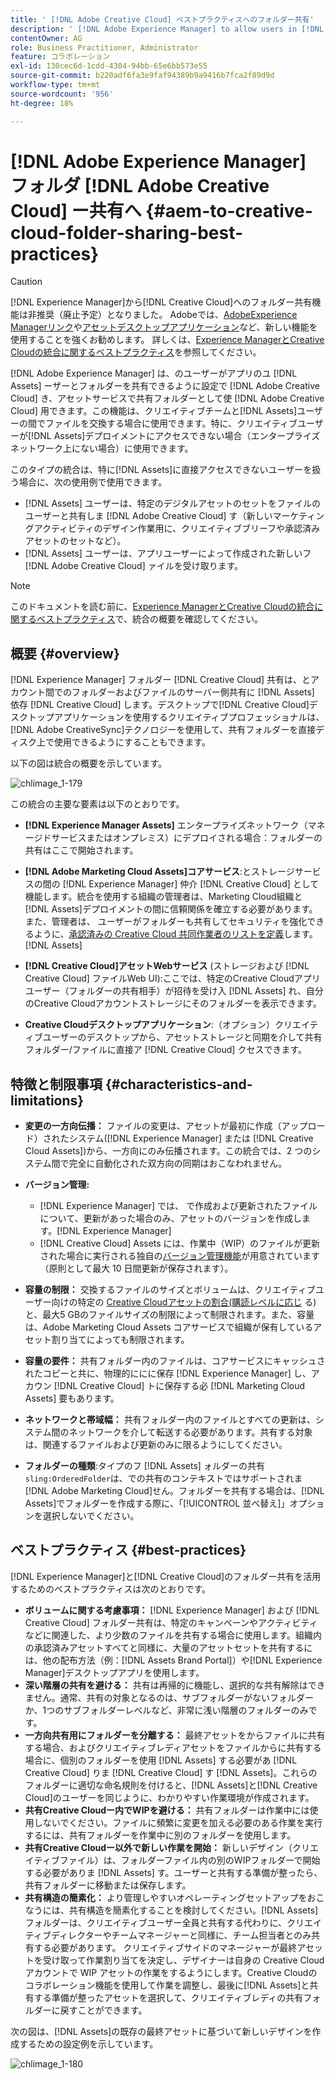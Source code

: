 ```yaml
---
title: ' [!DNL Adobe Creative Cloud] ベストプラクティスへのフォルダー共有'
description: ' [!DNL Adobe Experience Manager] to allow users in [!DNL Experience Manager Assets] を設定して、Adobe Creative Cloud(CC)ユーザーとフォルダーを交換します。'
contentOwner: AG
role: Business Practitioner, Administrator
feature: コラボレーション
exl-id: 130cec6d-1cdd-4304-94bb-65e6bb573e55
source-git-commit: b220adf6fa3e9faf94389b9a9416b7fca2f89d9d
workflow-type: tm+mt
source-wordcount: '956'
ht-degree: 18%

---
```


# [!DNL Adobe Experience Manager] フォルダ [!DNL Adobe Creative Cloud] ー共有へ  {#aem-to-creative-cloud-folder-sharing-best-practices}

>[!CAUTION]
>
>[!DNL Experience Manager]から[!DNL Creative Cloud]へのフォルダー共有機能は非推奨（廃止予定）となりました。 Adobeでは、[AdobeExperience Managerリンク](https://helpx.adobe.com/jp/enterprise/admin-guide.html/enterprise/using/adobe-asset-link.ug.html)や[アセットデスクトップアプリケーション](https://experienceleague.adobe.com/docs/experience-manager-desktop-app/using/using.html?lang=ja)など、新しい機能を使用することを強くお勧めします。 詳しくは、[Experience ManagerとCreative Cloudの統合に関するベストプラクティス](/help/assets/aem-cc-integration-best-practices.md)を参照してください。

[!DNL Adobe Experience Manager] は、のユーザーがアプリのユ [!DNL Assets] ーザーとフォルダーを共有できるように設定で [!DNL Adobe Creative Cloud] き、アセットサービスで共有フォルダーとして使 [!DNL Adobe Creative Cloud] 用できます。この機能は、クリエイティブチームと[!DNL Assets]ユーザーの間でファイルを交換する場合に使用できます。特に、クリエイティブユーザーが[!DNL Assets]デプロイメントにアクセスできない場合（エンタープライズネットワーク上にない場合）に使用できます。

このタイプの統合は、特に[!DNL Assets]に直接アクセスできないユーザーを扱う場合に、次の使用例で使用できます。

* [!DNL Assets] ユーザーは、特定のデジタルアセットのセットをファイルのユーザーと共有しま [!DNL Adobe Creative Cloud] す（新しいマーケティングアクティビティのデザイン作業用に、クリエイティブブリーフや承認済みアセットのセットなど）。
* [!DNL Assets] ユーザーは、アプリユーザーによって作成された新しいフ [!DNL Adobe Creative Cloud] ァイルを受け取ります。

>[!NOTE]
>
>このドキュメントを読む前に、[Experience ManagerとCreative Cloudの統合に関するベストプラクティス](/help/assets/aem-cc-integration-best-practices.md)で、統合の概要を確認してください。

## 概要 {#overview}

[!DNL Experience Manager] フォルダー [!DNL Creative Cloud] 共有は、とアカウント間でのフォルダーおよびファイルのサーバー側共有に [!DNL Assets] 依存 [!DNL Creative Cloud] します。デスクトップで[!DNL Creative Cloud]デスクトップアプリケーションを使用するクリエイティブプロフェッショナルは、[!DNL Adobe CreativeSync]テクノロジーを使用して、共有フォルダーを直接ディスク上で使用できるようにすることもできます。

以下の図は統合の概要を示しています。

![chlimage_1-179](assets/chlimage_1-406.png)

この統合の主要な要素は以下のとおりです。

* **[!DNL Experience Manager Assets]** エンタープライズネットワーク（マネージドサービスまたはオンプレミス）にデプロイされる場合：フォルダーの共有はここで開始されます。
* **[!DNL Adobe Marketing Cloud Assets]コアサービス**:とストレージサービスの間の [!DNL Experience Manager] 仲介 [!DNL Creative Cloud] として機能します。統合を使用する組織の管理者は、Marketing Cloud組織と[!DNL Assets]デプロイメントの間に信頼関係を確立する必要があります。 また、管理者は、 ユーザーがフォルダーも共有してセキュリティを強化できるように、[承認済みの Creative Cloud 共同作業者のリストを定義](https://experienceleague.adobe.com/docs/core-services/interface/assets/t-admin-add-cc-user.html)します。[!DNL Assets]

* **[!DNL Creative Cloud]アセットWebサービス** (ストレージおよび [!DNL Creative Cloud] ファイルWeb UI):ここでは、特定のCreative Cloudアプリユーザー（フォルダーの共有相手）が招待を受け入 [!DNL Assets] れ、自分のCreative Cloudアカウントストレージにそのフォルダーを表示できます。
* **Creative Cloudデスクトップアプリケーション**:（オプション）クリエイティブユーザーのデスクトップから、アセットストレージと同期を介して共有フォルダー/ファイルに直接ア [!DNL Creative Cloud] クセスできます。

## 特徴と制限事項 {#characteristics-and-limitations}

* **変更の一方向伝播：** ファイルの変更は、アセットが最初に作成（アップロード）されたシステム([!DNL Experience Manager] または [!DNL Creative Cloud Assets])から、一方向にのみ伝播されます。この統合では、2 つのシステム間で完全に自動化された双方向の同期はおこなわれません。
* **バージョン管理:**

   * [!DNL Experience Manager] では、 で作成および更新されたファイルについて、更新があった場合のみ、アセットのバージョンを作成します。[!DNL Experience Manager]
   * [!DNL Creative Cloud] Assets には、作業中（WIP）のファイルが更新された場合に実行される独自の[バージョン管理機能](https://helpx.adobe.com/jp/creative-cloud/help/versioning-faq.html)が用意されています（原則として最大 10 日間更新が保存されます）。

* **容量の制限：** 交換するファイルのサイズとボリュームは、クリエイティブユーザー向けの特定の [Creative Cloudアセットの割合(購読レベルに応じ](https://helpx.adobe.com/jp/creative-cloud/kb/file-storage-quota.html) る)と、最大5 GBのファイルサイズの制限によって制限されます。また、容量は、Adobe Marketing Cloud Assets コアサービスで組織が保有しているアセット割り当てによっても制限されます。

* **容量の要件：** 共有フォルダー内のファイルは、コアサービスにキャッシュされたコピーと共に、物理的ににに保存 [!DNL Experience Manager] し、アカウン [!DNL Creative Cloud] トに保存する必 [!DNL Marketing Cloud Assets] 要もあります。
* **ネットワークと帯域幅：** 共有フォルダー内のファイルとすべての更新は、システム間のネットワークを介して転送する必要があります。共有する対象は、関連するファイルおよび更新のみに限るようにしてください。
* **フォルダーの種類**:タイプのフ [!DNL Assets] ォルダーの共有 `sling:OrderedFolder`は、での共有のコンテキストではサポートされま [!DNL Adobe Marketing Cloud]せん。フォルダーを共有する場合は、[!DNL Assets]でフォルダーを作成する際に、「[!UICONTROL 並べ替え]」オプションを選択しないでください。

## ベストプラクティス {#best-practices}

[!DNL Experience Manager]と[!DNL Creative Cloud]のフォルダー共有を活用するためのベストプラクティスは次のとおりです。

* **ボリュームに関する考慮事項：** [!DNL Experience Manager] および [!DNL Creative Cloud] フォルダー共有は、特定のキャンペーンやアクティビティなどに関連した、より少数のファイルを共有する場合に使用します。組織内の承認済みアセットすべてと同様に、大量のアセットセットを共有するには、他の配布方法（例：[!DNL Assets Brand Portal]）や[!DNL Experience Manager]デスクトップアプリを使用します。
* **深い階層の共有を避ける：** 共有は再帰的に機能し、選択的な共有解除はできません。通常、共有の対象となるのは、サブフォルダーがないフォルダーか、1つのサブフォルダーレベルなど、非常に浅い階層のフォルダーのみです。
* **一方向共有用にフォルダーを分離する：** 最終アセットをからファイルに共有する場合、およびクリエイティブレディアセットをファイルからに共有する場合に、個別のフォルダーを使用 [!DNL Assets] する必要があ [!DNL Creative Cloud] りま [!DNL Creative Cloud] す [!DNL Assets]。これらのフォルダーに適切な命名規則を付けると、[!DNL Assets]と[!DNL Creative Cloud]のユーザーを同じように、わかりやすい作業環境が作成されます。
* **共有Creative Cloudー内でWIPを避ける：** 共有フォルダーは作業中には使用しないでください。ファイルに頻繁に変更を加える必要のある作業を実行するには、共有フォルダーを作業中に別のフォルダーを使用します。
* **共有Creative Cloudー以外で新しい作業を開始：** 新しいデザイン（クリエイティブファイル）は、フォルダーファイル内の別のWIPフォルダーで開始する必要がありま [!DNL Assets] す。ユーザーと共有する準備が整ったら、共有フォルダーに移動または保存します。
* **共有構造の簡素化：** より管理しやすいオペレーティングセットアップをおこなうには、共有構造を簡素化することを検討してください。[!DNL Assets]フォルダーは、クリエイティブユーザー全員と共有する代わりに、クリエイティブディレクターやチームマネージャーと同様に、チーム担当者とのみ共有する必要があります。 クリエイティブサイドのマネージャーが最終アセットを受け取って作業割り当てを決定し、デザイナーは自身の Creative Cloud アカウントで WIP アセットの作業をするようにします。Creative Cloudのコラボレーション機能を使用して作業を調整し、最後に[!DNL Assets]と共有する準備が整ったアセットを選択して、クリエイティブレディの共有フォルダーに戻すことができます。

次の図は、[!DNL Assets]の既存の最終アセットに基づいて新しいデザインを作成するための設定例を示しています。

![chlimage_1-180](assets/chlimage_1-407.png)
